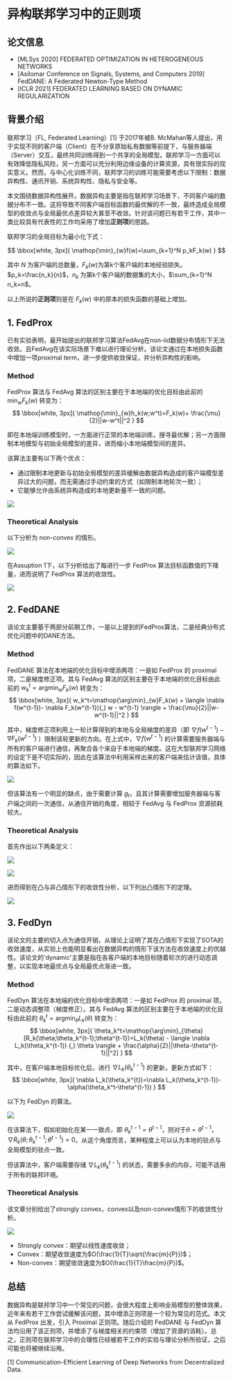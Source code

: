 # 异构联邦学习中的正则项

## 论文信息

- [MLSys 2020] FEDERATED OPTIMIZATION IN HETEROGENEOUS NETWORKS
- [Asilomar Conference on Signals, Systems, and Computers 2019] FedDANE: A Federated Newton-Type Method
- [ICLR 2021] FEDERATED LEARNING BASED ON DYNAMIC REGULARIZATION

## 背景介绍

联邦学习（FL, Federated Learning）[1] 于2017年被B. McMahan等人提出，用于实现不同的客户端（Client）在不分享原始私有数据等前提下，与服务器端（Server）交互，最终共同训练得到一个共享的全局模型。联邦学习一方面可以有效降低隐私风险，另一方面可以充分利用边缘设备的计算资源，具有很实际的现实意义。然而，与中心化训练不同，联邦学习的训练可能需要考虑以下限制：数据异构性、通讯开销、系统异构性、隐私与安全等。

本文围绕数据异构性展开。数据异构主要是指在联邦学习场景下，不同客户端的数据分布不一致。这将导致不同客户端目标函数的最优解的不一致，最终造成全局模型的收敛点与全局最优点差异较大甚至不收敛。针对该问题已有若干工作，其中一类比较具有代表性的工作均采用了增加**正则项**的思路。

联邦学习的全局目标为最小化下式：

$$
    \bbox[white, 3px]{
    \mathop{\min}_{w}f(w)=\sum_{k=1}^N p_kF_k(w)
    }
$$

其中 $N$ 为客户端的总数量，$F_k(w)$为第k个客户端的本地经验损失。$p_k=\frac{n_k}{n}$，$n_k$ 为第k个客户端的数据集的大小，$\sum_{k=1}^N n_k=n$。

以上所说的**正则项**则是在 $F_k(w)$ 中的原本的损失函数的基础上增加。

## 1. FedProx

已有实验表明，最开始提出的联邦学习算法FedAvg在non-iid数据分布情形下无法收敛。且FedAvg在该实际场景下难以进行理论分析。该论文通过在本地损失函数中增加一项proximal term，进一步提供收敛保证，并分析异构性的影响。

### Method

FedProx 算法与 FedAvg 算法的区别主要在于本地端的优化目标由此前的 $\mathop{\min}_{w}F_k(w)$ 转变为：
$$
    \bbox[white, 3px]{
    \mathop{\min}_{w}h_k(w;w^t)=F_k(w)+ \frac{\mu}{2}||w-w^t||^2
    }
$$

即在本地端训练模型时，一方面进行正常的本地端训练，搜寻最优解；另一方面限制本地模型与初始全局模型的差异，进而缩小本地端模型间的差异。

该算法主要有以下两个优点：

- 通过限制本地更新与初始全局模型的差异缓解由数据异构造成的客户端模型差异过大的问题，而无需通过手动约束的方式（如限制本地轮次一致）；
- 它能够允许由系统异构造成的本地更新量不一致的问题。

![](https://notes.sjtu.edu.cn/uploads/upload_6d6a335fea649945409fa0d0ba49bf53.png)

### Theoretical Analysis
以下分析为 non-convex 的情形。

![](https://notes.sjtu.edu.cn/uploads/upload_33b1bf2d53080f0237ccc04578f44c93.png)

在Assuption 1下，以下分析给出了每进行一步 FedProx 算法目标函数值的下降量，进而说明了 FedProx 算法的收敛性。

![](https://notes.sjtu.edu.cn/uploads/upload_b59779e3c05208a76cd1508da8696e4b.png)


## 2. FedDANE

该论文主要基于两部分前期工作，一是以上提到的FedProx算法，二是经典分布式优化问题中的DANE方法。

### Method

FedDANE 算法在本地端的优化目标中增添两项：一是如 FedProx 的 proximal 项，二是梯度修正项。其与 FedAvg 算法的区别主要在于本地端的优化目标由此前的 $w_k^t=\mathop{\arg \min}_{w}F_k(w)$ 转变为：
$$
    \bbox[white, 3px]{
    w_k^t=\mathop{\arg\min}_{w}F_k(w) + \langle \nabla f(w^{t-1})- \nabla F_k(w^{t-1}){,} w - w^{t-1} \rangle + \frac{\mu}{2}||w-w^{t-1}||^2
    }
$$

其中，梯度修正项利用上一轮计算得到的本地与全局梯度的差异（即 $\nabla f(w^{t-1})- \nabla F_k(w^{t-1})$ ）限制该轮更新的方向。在上式中，$\nabla f(w^{t-1})$ 的计算需要服务器端与所有的客户端进行通信，再聚合各个来自于本地端的梯度。这在大型联邦学习网络的设定下是不切实际的，因此在该算法中利用采样出来的客户端来估计该值，具体的算法如下。

![](https://notes.sjtu.edu.cn/uploads/upload_17a95d2934a44ac1375d5c8c6206c6ff.png)

但该算法有一个明显的缺点，由于需要计算 $g_t$，且其计算需要增加服务器端与客户端之间的一次通信，从通信开销的角度，相较于 FedAvg 与 FedProx 资源损耗较大。

### Theoretical Analysis
首先作出以下两条定义：

![](https://notes.sjtu.edu.cn/uploads/upload_90eb95dfb6a487276ec5e19ed3546e75.png)

![](https://notes.sjtu.edu.cn/uploads/upload_aba5bab0cb50487617b566991b53e256.png)

进而得到在凸与非凸情形下的收敛性分析，以下列出凸情形下的定理。

![](https://notes.sjtu.edu.cn/uploads/upload_5907631e4abb706f3003d2ab286d0d53.png)

## 3. FedDyn

该论文的主要的切入点为通信开销，从理论上证明了其在凸情形下实现了SOTA的收敛速度，从实验上也能明显看出在数据异构的情形下该方法在收敛速度上的优越性。该论文的'dynamic'主要是指在各客户端的本地目标随着轮次的进行动态调整，以实现本地最优点与全局最优点渐进一致。

### Method

FedDyn 算法在本地端的优化目标中增添两项：一是如 FedProx 的 proximal 项，二是动态调整项（梯度修正）。其与 FedAvg 算法的区别主要在于本地端的优化目标由此前的 $\theta_k^t=\mathop{\arg \min}_{\theta}L_k(\theta)$ 转变为：
$$
    \bbox[white, 3px]{
    \theta_k^t=\mathop{\arg\min}_{\theta}[R_k(\theta;\theta_k^{t-1};\theta^{t-1})=L_k(\theta) - \langle \nabla L_k(\theta_k^{t-1}) {,} \theta \rangle + \frac{\alpha}{2}||\theta-\theta^{t-1}||^2]
    }
$$

其中，在客户端本地目标优化后，进行 $\nabla L_k(\theta_k^{t-1})$ 的更新，更新方式如下：
$$
    \bbox[white, 3px]{
    \nabla L_k(\theta_k^{t})=\nabla L_k(\theta_k^{t-1})-\alpha(\theta_k^t-\theta^{t-1})
    }
$$

以下为 FedDyn 的算法。

![](https://notes.sjtu.edu.cn/uploads/upload_0a385a9b7cb7bb17ee5c210b38fdf1a7.png)

在该算法下，假如初始化在某一一致点，即 $\theta_k^{t-1}=\theta^{t-1}$，则对于$\theta=\theta^{t-1}$，$\nabla R_k(\theta;\theta_k^{t-1};\theta^{t-1})=0$。从这个角度而言，某种程度上可以认为本地的驻点与全局模型的驻点一致。

但该算法中，客户端需要存储 $\nabla L_k(\theta_k^{t-1})$ 的状态，需要多余的内存，可能不适用于所有的联邦环境。

### Theoretical Analysis

该文章分别给出了strongly convex，convex以及non-convex情形下的收敛性分析。

![](https://notes.sjtu.edu.cn/uploads/upload_d065a9d9d68f414dd2b10d1f9b4eb4cf.png)

- Strongly convex：期望以线性速度收敛；
- Convex：期望收敛速度为$O(\frac{1}{T}\sqrt{\frac{m}{P}})$；
- Non-convex：期望收敛速度为$O(\frac{1}{T}\frac{m}{P})$。

## 总结

数据异构是联邦学习中一个常见的问题，会很大程度上影响全局模型的整体效果，近年来有若干工作尝试缓解该问题，其中增添正则项是一个较为常见的范式。本文从 FedProx 出发，引入 Proximal 正则项。随后介绍的 FedDANE 与 FedDyn 算法均沿用了该正则项，并增添了与梯度相关的约束项（增加了资源的消耗）。总之，正则项在联邦学习中的合理性已经被若干工作的实验与理论分析所验证，之后可能也将被继续沿用。


[1] Communication-Efficient Learning of Deep Networks from Decentralized Data.

